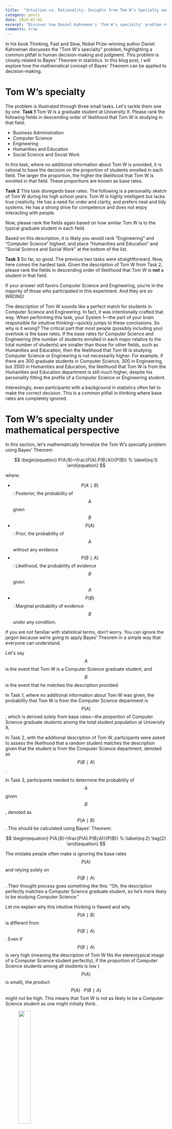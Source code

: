 ```yaml
---
title:  "Intuition vs. Rationality: Insights from Tom W’s Specialty and Bayesian Analysis"
category: posts
date: 2024-07-01
excerpt: "Discover how Daniel Kahneman's 'Tom W's specialty' problem reveals common decision-making pitfalls and learn how Bayes' Theorem can guide more rational choices."
comments: true
---
```


In his book Thinking, Fast and Slow, Nobel Prize-winning author Daniel Kahneman discusses the "Tom W's specialty" problem, highlighting a common pitfall in human decision-making and judgment. This problem is closely related to Bayes' Theorem in statistics. In this blog post, I will explore how the mathematical concept of Bayes' Theorem can be applied to decision-making.

# Tom W’s specialty
The problem is illustrated through three small tasks. Let's tackle them one by one.
**Task 1**
Tom W is a graduate student at University X. Please rank the following fields in descending order of likelihood that Tom W is studying in that field:
- Business Administration
- Computer Science
- Engineering
- Humanities and Education
- Social Science and Social Work

In this task, where no additional information about Tom W is provided, it is rational to base the decision on the proportion of students enrolled in each field. The larger the proportion, the higher the likelihood that Tom W is enrolled in that field. These proportions are known as base rates.

**Task 2**
This task disregards base rates. The following is a personality sketch of Tom W during his high school years: Tom W is highly intelligent but lacks true creativity. He has a need for order and clarity, and prefers neat and tidy systems. He has a strong drive for competence and does not enjoy interacting with people.

Now, please rank the fields again based on how similar Tom W is to the typical graduate student in each field.

Based on this description, it is likely you would rank “Engineering” and “Computer Science” highest, and place “Humanities and Education” and “Social Science and Social Work” at the bottom of the list.

**Task 3**
So far, so good. The previous two tasks were straightforward. Now, here comes the hardest task. Given the description of Tom W from Task 2, please rank the fields in descending order of likelihood that Tom W is **not** a student in that field.

If your answer still favors Computer Science and Engineering, you’re in the majority of those who participated in this experiment. And they are so WRONG!

The description of Tom W sounds like a perfect match for students in Computer Science and Engineering. In fact, it was intentionally crafted that way. When performing this task, your System 1—the part of your brain responsible for intuitive thinking—quickly jumps to these conclusions. So why is it wrong?
The critical part that most people (possibly including you) overlook is the base rates. If the base rates for Computer Science and Engineering (the number of students enrolled in each major relative to the total number of students) are smaller than those for other fields, such as Humanities and Education, then the likelihood that Tom W is studying Computer Science or Engineering is not necessarily higher. For example, if there are 300 graduate students in Computer Science, 300 in Engineering, but 3500 in Humanities and Education, the likelihood that Tom W is from the Humanities and Education department is still much higher, despite his personality fitting the profile of a Computer Science or Engineering student.

Interestingly, even participants with a background in statistics often fail to make the correct decision. This is a common pitfall in thinking where base rates are completely ignored.

# Tom W’s specialty under mathematical perspective
In this section, let’s mathematically formalize the Tom W’s specialty problem using Bayes' Theorem

$$
\begin{equation}
    P(A∣B)=\frac{P(A).P(B∣A)}{P(B)}
    % \label{eq:1} 
\end{equation}
$$

where:
- $$P(A∣B)$$: Posterior, the probability of $$A$$ given $$B$$
- $$P(A)$$: Prior, the probability of $$A$$ without any evidence
- $$P(B∣A)$$: Likelihood, the probability of evidence $$B$$ given $$A$$
- $$P(B)$$: Marginal probability of evidence $$B$$ under any condition.

If you are not familiar with statistical terms, don’t worry. You can ignore the jargon because we’re going to apply Bayes’ Theorem in a simple way that everyone can understand.

Let's say $$A$$ is the event that Tom W is a Computer Science graduate student, and $$B$$ is the event that he matches the description provided.

In Task 1, where no additional information about Tom W was given, the probability that Tom W is from the Computer Science department is $$P(A)$$, which is derived solely from base rates—the proportion of Computer Science graduate students among the total student population at University X.

In Task 2, with the additional description of Tom W, participants were asked to assess the likelihood that a random student matches the description given that the student is from the Computer Science department, denoted as $$P(B∣A)$$.

In Task 3, participants needed to determine the probability of $$A$$ given $$B$$, denoted as $$P(A∣B)$$. This should be calculated using Bayes' Theorem:

$$
\begin{equation}
    P(A∣B)=\frac{P(A).P(B∣A)}{P(B)}
    % \label{eq:2} \tag{2}
\end{equation}
$$

The mistake people often make is ignoring the base rates $$P(A)$$ and relying solely on $$P(B∣A)$$. Their thought process goes something like this: "Oh, the description perfectly matches a Computer Science graduate student, so he’s more likely to be studying Computer Science."

Let me explain why this intuitive thinking is flawed and why $$P(A∣B)$$ is different from $$P(B∣A)$$. Even if $$P(B∣A)$$ is very high (meaning the description of Tom W fits the stereotypical image of a Computer Science student perfectly), if the proportion of Computer Science students among all students is low ($$P(A)$$ is small), the product $$P(A)⋅P(B∣A)$$ might not be high. This means that Tom W is not as likely to be a Computer Science student as one might initially think.

<!-- <figure style="display: block; margin-left: auto; margin-right: auto;">
<img src="{{ "/assets/images/Distracted-Boyfriend.jpeg" | absolute_url }}"
style="width:30%;">
</figure> -->

<figure>
<img src="{{ "/assets/images/Distracted-Boyfriend.jpeg" | absolute_url }}"
style="width:30%;"
hspace="1" align="center">
</figure>


# Predicting from Representativeness
By now, I hope you understand the common mistake people make in decision-making when they ignore base rates and rely solely on $$P(B∣A)$$. The author of the book refers to $$P(B∣A)$$ as representativeness. Predicting based on representativeness alone can lead to poor decisions. Here are some everyday examples of predictions based on representativeness, as highlighted in the book:

- In a company, the receptionist appears competent and the furniture is attractive, leading to the assumption that the company is well-managed.
- A start-up looks like it can't fail, but the base rates of success in this field are extremely low.

# The two sins of Representativeness
Predicting outcomes based on intuition and representativeness isn’t a bug in our cognitive system but rather a feature.

Throughout human evolution, we have always sought ways to accomplish tasks with minimal effort to conserve energy for survival. This principle applies to our cognitive activities as well. Intuitive thinking has become our default method because it requires less energy than active, logical thinking. Often, representativeness does reflect the nature of things and phenomena:

- A person who acts friendly is usually friendly.
- A fit person is generally healthier than someone who is not in good shape.

However, there are instances where representativeness can mislead us and drive us to make wrong decisions. Here are the two sins of representativeness that we should be aware of.

## 1. Representativeness exaggerates rare events
Consider an example from the book. If you see a woman reading the New York Times on a New York subway, which of the following is more likely?

- She has a PhD.
- She doesn’t have a college degree.

Most of us would intuitively say she has a PhD. But let's apply Bayes' Theorem to see which is the more rational choice. We define the events as follows:

- $$A$$: The woman has a PhD.
- $$B$$: She reads the New York Times on the subway.
- $$C$$: She doesn’t have a college degree.

The probability that she has a PhD given that she reads the New York Times on the subway, $$P(A∣B)$$, is calculated by:

$$
\begin{equation}
    P(A∣B)=\frac{P(A).P(B∣A)}{P(B)}
    % \label{eq:3} \tag{3}
\end{equation}
$$

Representativeness, $$P(B∣A)$$, tells us that a PhD is more likely to read the New York Times than someone without a college degree. However, $$P(B∣A)$$ is not what we need to determine. Our brains often choose the representativeness $$P(B∣A)$$ instead of the correct probability $$P(A∣B)$$ without much verification. Even though $$P(B∣A)$$ is high—since a PhD tends to read the New York Times more often than those who didn’t go to college—the base rate of women holding a PhD in the general female population is extremely low ($$P(A)$$ is small). This results in $$P(A)⋅P(B∣A)$$ being a small number. Meanwhile, the proportion of women without a college degree is much higher ($$P(C)$$ is much larger than $$P(A)$$). Despite the lower representativeness $$P(B∣C)$$, the product $$P(C)⋅P(B∣C)$$ often outweighs $$P(A)⋅P(B∣A)$$ due to the disproportionate base rates.

This example demonstrates that our intuition, influenced by representativeness $$P(B∣A)$$, can sometimes wrongly exaggerate rare events $$P(A)$$, leading us astray.

## 2. Representativeness Makes Us Ignore the Faithfulness of Evidence
Returning to Bayes' Theorem, the denominator $$P(B)$$ represents how informative or unique the evidence is. It directly influences $$P(A∣B)$$ because if the evidence $$P(B)$$ is highly informative (small $$P(B)$$), it increases the weight of $$P(A∣B)$$, and vice versa.

In Tom W’s specialty problem, $$P(B)$$ reflects how reliable the description of Tom W is. Although $$P(B)$$ might be uncertain or the portrayal of Tom W might not be accurate, our System 1—the intuitive part of our brain—often assumes it to be true and ignores this factor. The best approach in the Tom W’s specialty problem is to stay close to the base rates $$P(A)$$ when we’re unsure about the evidence. We can then make slight adjustments based on our beliefs about $$P(B∣A)$$, but ensure these adjustments do not stray too far from the base rate $$P(A)$$.

# Conclusion
The Tom W’s specialty problem, as presented in *Thinking, Fast and Slow*, vividly illustrates the pitfalls of relying solely on representativeness in decision-making. By dissecting this problem through the lens of Bayesian Theorem, we gain a deeper understanding of how our intuitive judgments can lead us astray when we ignore base rates and the reliability of evidence.

In our daily lives, it's easy to fall into the trap of making decisions based on how well something fits a stereotype or an intuitive pattern. While this can often lead to quick and efficient judgments, it can also result in significant errors, especially when dealing with rare events or uncertain evidence.

By recognizing and correcting for these cognitive biases, we can make more informed and rational decisions. Understanding the importance of base rates and the faithfulness of evidence helps us avoid the two sins of representativeness: exaggerating rare events and ignoring the reliability of our evidence.

Incorporating Bayesian thinking into our decision-making processes allows us to balance our intuitive judgments with a rational assessment of probabilities, leading to better outcomes both in personal and professional contexts. So, next time you find yourself making a judgment based on intuition, remember Tom W, and take a moment to consider the base rates and the true informativeness of your evidence.
